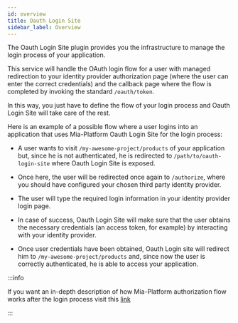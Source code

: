 ```yaml
---
id: overview
title: Oauth Login Site
sidebar_label: Overview
---
```


<!--
WARNING: this file was automatically generated by Mia-Platform Doc Aggregator.
DO NOT MODIFY IT BY HAND.
Instead, modify the source file and run the aggregator to regenerate this file.
-->

The Oauth Login Site plugin provides you the infrastructure to manage the login process of your application.

This service will handle the OAuth login flow for a user with managed redirection to your identity provider authorization page (where the user can enter the correct credentials) and the callback page where the flow is completed by invoking the standard `/oauth/token`.

In this way, you just have to define the flow of your login process and Oauth Login Site will take care of the rest.

Here is an example of a possible flow where a user logins into an application that uses Mia-Platform Oauth Login Site for the login process:

- A user wants to visit `/my-awesome-project/products` of your application but, since he is not authenticated, he is redirected to `/path/to/oauth-login-site` where Oauth Login Site is exposed.

- Once here, the user will be redirected once again to `/authorize`, where you should have configured your chosen third party identity provider.

- The user will type the required login information in your identity provider login page.

- In case of success, Oauth Login Site will make sure that the user obtains the necessary credentials (an access token, for example) by interacting with your identity provider.

- Once user credentials have been obtained, Oauth Login site will redirect him to `/my-awesome-project/products` and, since now the user is correctly authenticated, he is able to access your application.

:::info

If you want an in-depth description of how Mia-Platform  authorization flow works after the login process visit this [link](../../development_suite/set-up-infrastructure/authorization-flow.md)

:::
